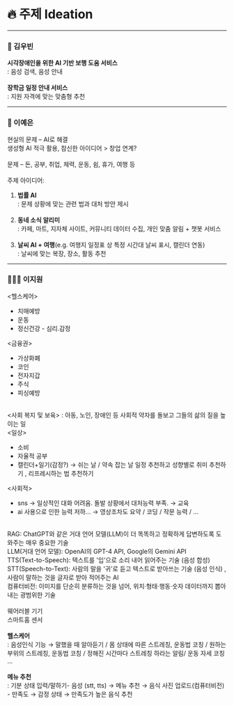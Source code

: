 # 🔥 주제 Ideation
-----
### 💚 김우빈
<b>시각장애인을 위한 AI 기반 보행 도움 서비스</b> <br>
: 음성 검색, 음성 안내 <br><br>
<b>장학금 일정 안내 서비스</b> <br>
: 지원 자격에 맞는 맞춤형 추천 <br>

---
### 🐣 이예은
현실의 문제 – AI로 해결 <br>
생성형 AI 적극 활용, 참신한 아이디어 > 창업 연계?
<br><br>
문제 – 돈, 공부, 취업, 체력, 운동, 쉼, 휴가, 여행 등
<br><br>
주제 아이디어:<br>
1. <b>법률 AI</b><br>
: 문제 상황에 맞는 관련 법과 대처 방안 제시<br><br>
2. <b>동네 소식 알리미</b><br>
: 카페, 마트, 지자체 사이트, 커뮤니티 데이터 수집, 개인 맞춤 알림 + 챗봇 서비스<br><br>
3. <b>날씨 AI + 여행</b>(e.g. 여행지 일정표 상 특정 시간대 날씨 표시, 캘린더 연동)<br>
: 날씨에 맞는 복장, 장소, 활동 추천

---
### 👩🏻‍💻 이지원
<헬스케어>

- 치매예방  
- 운동
- 정신건강 - 심리.감정

<금융권>
- 가상화폐
- 코인
- 전자지갑
- 주식
- 피싱예방

<br>
<사회 복지 및 보육>  
: 아동, 노인, 장애인 등 사회적 약자를 돌보고 그들의 삶의 질을 높이는 일

<br>
<일상>  

- 소비
- 자율적 공부
- 캘린더+일기(감정?) → 쉬는 날 / 약속 잡는 날 일정 추천하고 성향별로 취미 추천하기 , 리프레시하는 법 추천하기

<사회적>
- sns → 일상적인 대화 어려움. 돌발 상황에서 대처능력 부족. → 교육
- ai 사용으로 인한 능력 저하… → 영상조차도 요약 / 코딩 / 작문 능력 / …

<br>
RAG: ChatGPT와 같은 거대 언어 모델(LLM)이 더 똑똑하고 정확하게 답변하도록 도와주는 매우 중요한 기술 <br>
LLM(거대 언어 모델): OpenAI의 GPT-4 API, Google의 Gemini API <br>
TTS(Text-to-Speech): 텍스트를 '입'으로 소리 내어 읽어주는 기술 (음성 합성) <br>
STT(Speech-to-Text): 사람의 말을 '귀'로 듣고 텍스트로 받아쓰는 기술 (음성 인식) , 사람이 말하는 것을 글자로 받아 적어주는 AI <br>
컴퓨터비전: 이미지를 단순히 분류하는 것을 넘어, 위치·형태·행동·숫자 데이터까지 뽑아내는 광범위한 기술 <br>
<br>
웨어러블 기기 <br>
스마트홈 센서 
<br><br>
<b>헬스케어</b> <br>: 음성인식 기능 → 말했을 때 알아듣기 / 
몸 상태에 따른 스트레칭, 운동법 코칭 / 
원하는 부위의 스트레칭, 운동법 코칭 / 
정해진 시간마다 스트레칭 하라는 알림/
운동 자세 코칭 … <br>
<br>
<b>메뉴 추천</b> <br>:
기분 상태 입력/말하기- 음성 (stt, tts) →
메뉴 추천 →
음식 사진 업로드(컴퓨터비전) - 만족도 
→ 감정 상태 → 만족도가 높은 음식 추천
